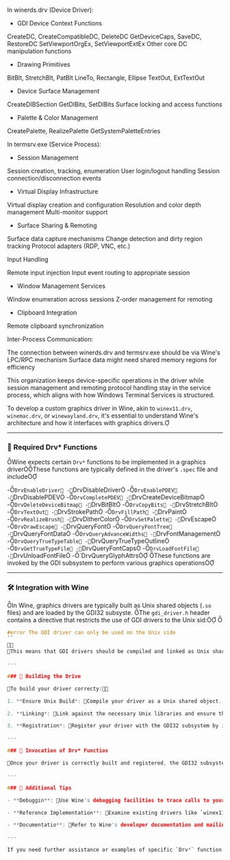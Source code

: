 In winerds.drv (Device Driver):

 - GDI Device Context Functions

CreateDC, CreateCompatibleDC, DeleteDC
GetDeviceCaps, SaveDC, RestoreDC
SetViewportOrgEx, SetViewportExtEx
Other core DC manipulation functions


 - Drawing Primitives

BitBlt, StretchBlt, PatBlt
LineTo, Rectangle, Ellipse
TextOut, ExtTextOut


 - Device Surface Management

CreateDIBSection
GetDIBits, SetDIBits
Surface locking and access functions


 - Palette & Color Management

CreatePalette, RealizePalette
GetSystemPaletteEntries



In termsrv.exe (Service Process):

 - Session Management

Session creation, tracking, enumeration
User login/logout handling
Session connection/disconnection events


 - Virtual Display Infrastructure

Virtual display creation and configuration
Resolution and color depth management
Multi-monitor support


 - Surface Sharing & Remoting

Surface data capture mechanisms
Change detection and dirty region tracking
Protocol adapters (RDP, VNC, etc.)


Input Handling

Remote input injection
Input event routing to appropriate session


 - Window Management Services

Window enumeration across sessions
Z-order management for remoting


 - Clipboard Integration

Remote clipboard synchronization



Inter-Process Communication:

The connection between winerds.drv and termsrv.exe should be via Wine's LPC/RPC mechanism
Surface data might need shared memory regions for efficiency

This organization keeps device-specific operations in the driver while session management and remoting protocol handling stay in the service process, which aligns with how Windows Terminal Services is structured.








To develop a custom graphics driver in Wine, akin to `winex11.drv`, `winemac.drv`, or `winewayland.drv`, it's essential to understand Wine's architecture and how it interfaces with graphics drivers.

---

### 🧩 Required Drv* Functions
Wine expects certain `Drv*` functions to be implemented in a graphics driverThese functions are typically defined in the driver's `.spec` file and include

-`DrvEnableDriver
-`DrvDisableDriver
-`DrvEnablePDEV
-`DrvDisablePDEV
-`DrvCompletePDEV
-`DrvCreateDeviceBitmap
-`DrvDeleteDeviceBitmap
-`DrvBitBlt
-`DrvCopyBits
-`DrvStretchBlt
-`DrvTextOut
-`DrvStrokePath
-`DrvFillPath
-`DrvPaint
-`DrvRealizeBrush
-`DrvDitherColor
-`DrvSetPalette
-`DrvEscape
-`DrvDrawEscape
-`DrvQueryFont
-`DrvQueryFontTree
-`DrvQueryFontData
-`DrvQueryAdvanceWidths
-`DrvFontManagement
-`DrvQueryTrueTypeTable
-`DrvQueryTrueTypeOutline
-`DrvGetTrueTypeFile
-`DrvQueryFontCaps
-`DrvLoadFontFile
-`DrvUnloadFontFile
-`DrvQueryGlyphAttrs
These functions are invoked by the GDI subsystem to perform various graphics operations

---

### 🛠️ Integration with Wine
In Wine, graphics drivers are typically built as Unix shared objects (`.so` files) and are loaded by the GDI32 subsyste. The `gdi_driver.h` header contains a directive that restricts the use of GDI drivers to the Unix sid:

```c
#error The GDI driver can only be used on the Unix side
``

This means that GDI drivers should be compiled and linked as Unix shared objects, not as Windows PE DLL. The GDI32 subsystem uses a function pointer table to interface with the graphics driver, calling the appropriate `Drv*` functions as neede.

---

### 🧪 Building the Drive

To build your driver correcty:

1. **Ensure Unix Build*: Compile your driver as a Unix shared object. This involves using the appropriate compiler flags and ensuring that the `__WINE_PE_BUILD` macro is not defined during compilatin.

2. **Linking*: Link against the necessary Unix libraries and ensure that all required symbols are resolvd Missing symbols like `CreateCompatibleDC` or `BitBlt` suggest that the driver is being built in PE mode, which is incorrect for GDI drives.

3. **Registration*: Register your driver with the GDI32 subsystem by implementing and exporting the `DrvEnableDriver` function. This function should populate the function pointer table with pointers to your driver's implementations of the required `Drv*` functios.

---

### 🔄 Invocation of Drv* Functios

Once your driver is correctly built and registered, the GDI32 subsystem will invoke your `Drv*` functions in response to graphics operations initiated by Windows applicatin. For example, when an application calls `CreateCompatibleDC`, GDI32 will eventually call your driver's `DrvCreateDeviceBitmap` functon.

---

### 🧰 Additional Tips

- **Debuggin**: Use Wine's debugging facilities to trace calls to your driver's functions. Setting the `WINEDEBUG` environment variable can help identify issues during developent.

- **Reference Implementation**: Examine existing drivers like `winex11.drv` or `winewayland.drv` in the Wine source code for examples of how to implement and register the required functons.

- **Documentatio**: Refer to Wine's developer documentation and mailing lists for in-depth discussions and guidance on driver developent.

---

If you need further assistance or examples of specific `Drv*` function implementations, feel free to ask! 
